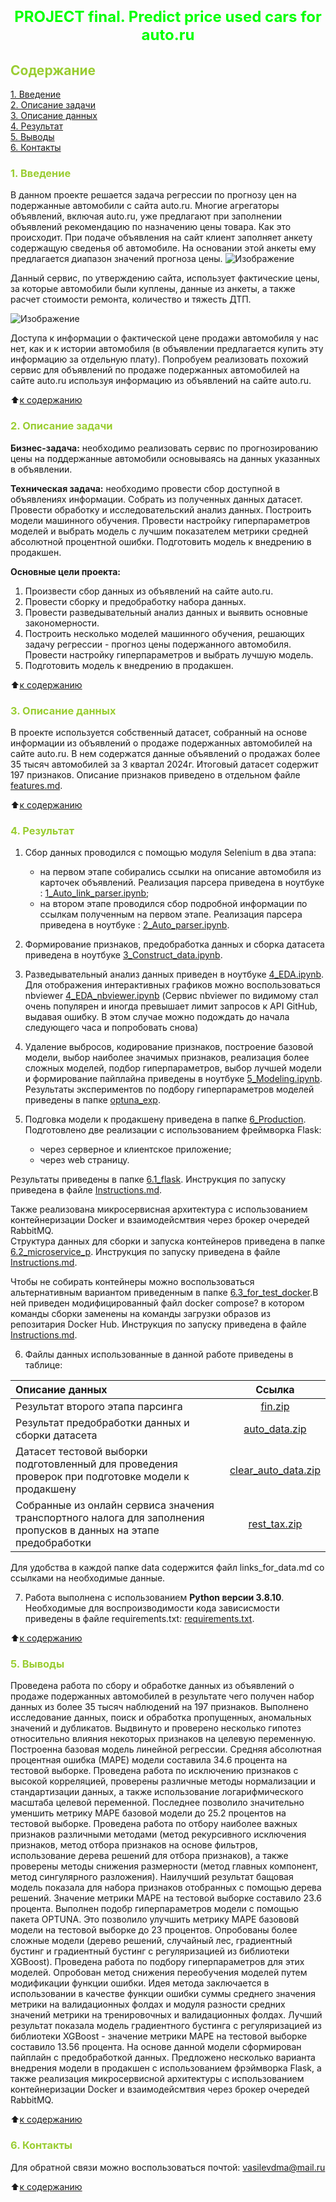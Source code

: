 # <font size = 5 color = #00FF00> <center>PROJECT final. Predict price used cars for auto.ru</center></font> 



##  <font color = #9ACD32> Содержание </font>

[1. Введение](https://github.com/DmitVasilev/Project_final_auto_ru?tab=readme-ov-file#-1-%D0%B2%D0%B2%D0%B5%D0%B4%D0%B5%D0%BD%D0%B8%D0%B5-)   
[2. Описание задачи](https://github.com/DmitVasilev/Project_final_auto_ru?tab=readme-ov-file#2-%D0%BE%D0%BF%D0%B8%D1%81%D0%B0%D0%BD%D0%B8%D0%B5-%D0%B7%D0%B0%D0%B4%D0%B0%D1%87%D0%B8)   
[3. Описание данных](https://github.com/DmitVasilev/Project_final_auto_ru?tab=readme-ov-file#3-%D0%BE%D0%BF%D0%B8%D1%81%D0%B0%D0%BD%D0%B8%D0%B5-%D0%B4%D0%B0%D0%BD%D0%BD%D1%8B%D1%85)   
[4. Результат](https://github.com/DmitVasilev/Project_final_auto_ru?tab=readme-ov-file#4-%D1%80%D0%B5%D0%B7%D1%83%D0%BB%D1%8C%D1%82%D0%B0%D1%82)                  
[5. Выводы](https://github.com/DmitVasilev/Project_final_auto_ru?tab=readme-ov-file#5-%D0%B2%D1%8B%D0%B2%D0%BE%D0%B4%D1%8B)                                        
[6. Контакты](https://github.com/DmitVasilev/Project_final_auto_ru?tab=readme-ov-file#6-%D0%BA%D0%BE%D0%BD%D1%82%D0%B0%D0%BA%D1%82%D1%8B)

### <font color = #9ACD32> 1. Введение </font>

В данном проекте решается задача регрессии по прогнозу цен на подержанные автомобили с сайта auto.ru. Многие агрегаторы объявлений, включая  auto.ru, уже предлагают при заполнении объявлений рекомендацию по назначению цены товара.
Как это происходит.
 При подаче объявления на сайт клиент заполняет анкету содержащую сведенья об автомобиле. На основании этой анкеты ему предлагается диапазон значений прогноза цены.
 ![Изображение](./data/price.png)

Данный сервис, по утверждению сайта, использует фактические цены, за которые автомобили были куплены, данные из анкеты, а также расчет стоимости ремонта, количество и тяжесть ДТП.

![Изображение](./data/grade.png)

Доступа к информации о фактической цене продажи автомобиля у нас нет, как и к истории автомобиля (в объявлении предлагается купить эту информацию за отдельную плату). 
Попробуем реализовать похожий сервис для объявлений по продаже подержанных автомобилей на сайте auto.ru используя информацию из объявлений на сайте auto.ru.  

:arrow_up:[к содержанию](https://github.com/DmitVasilev/Project_final_auto_ru#-%D1%81%D0%BE%D0%B4%D0%B5%D1%80%D0%B6%D0%B0%D0%BD%D0%B8%D0%B5-) 


###  <font color = #9ACD32>2. Описание задачи</font>

**Бизнес-задача:** необходимо реализовать сервис по прогнозированию цены на поддержанные автомобили основываясь на данных указанных в объявлении.

**Техническая задача:** необходимо провести сбор доступной в объявлениях информации. Собрать из полученных данных датасет. Провести обработку и исследовательский анализ данных. Построить модели машинного обучения. Провести настройку гиперпараметров моделей и выбрать модель с лучшим показателем метрики средней абсолютной процентной ошибки. Подготовить модель к внедрению в продакшен.

**Основные цели проекта:**
1. Произвести сбор данных из объявлений на сайте auto.ru.
2. Провести сборку и предобработку набора данных.
3. Провести разведывательный анализ данных и выявить основные закономерности.
4. Построить несколько моделей машинного обучения, решающих задачу регрессии - прогноз цены подержанного автомобиля. Провести настройку гиперпараметров и выбрать лучшую модель.
5. Подготовить модель к внедрению в продакшен. 

:arrow_up:[к содержанию](https://github.com/DmitVasilev/Project_final_auto_ru#-%D1%81%D0%BE%D0%B4%D0%B5%D1%80%D0%B6%D0%B0%D0%BD%D0%B8%D0%B5-) 

###  <font color = #9ACD32>3. Описание данных</font>

В проекте используется собственный датасет, собранный на основе информации из объявлений о продаже подержанных автомобилей на сайте auto.ru. В нем содержатся данные объявлений о продажах более 35 тысяч автомобилей за 3 квартал 2024г. Итоговый датасет содержит 197 признаков. Описание признаков приведено в отдельном файле [features.md](https://github.com/DmitVasilev/Project_final_auto_ru/blob/542581c0cd286d9d32a2adacb2e70734a3a0550a/features.md).
              
:arrow_up:[к содержанию](https://github.com/DmitVasilev/Project_final_auto_ru#-%D1%81%D0%BE%D0%B4%D0%B5%D1%80%D0%B6%D0%B0%D0%BD%D0%B8%D0%B5-)                   

###  <font color = #9ACD32>4. Результат</font>

1. Сбор данных проводился с помощью модуля Selenium в два этапа:
   + на первом этапе собирались ссылки на описание автомобиля из карточек объявлений. Реализация парсера приведена в ноутбуке : [1_Auto_link_parser.ipynb](https://github.com/DmitVasilev/Project_final_auto_ru/blob/8dac52cc89221d558fc73aaab45162d2f15baa41/1_Auto_link_parser.ipynb);
   + на втором этапе проводился сбор подробной информации по ссылкам полученным на первом этапе. Реализация парсера приведена в ноутбуке : [2_Auto_parser.ipynb](https://github.com/DmitVasilev/Project_final_auto_ru/blob/8dac52cc89221d558fc73aaab45162d2f15baa41/2_Auto_parser.ipynb).     

2. Формирование признаков, предобработка данных и сборка датасета приведена в ноутбуке [3_Construct_data.ipynb](https://github.com/DmitVasilev/Project_final_auto_ru/blob/8dac52cc89221d558fc73aaab45162d2f15baa41/3_Construct_data.ipynb).

3. Разведывательный анализ данных приведен в ноутбуке [4_EDA.ipynb](https://github.com/DmitVasilev/Project_final_auto_ru/blob/5c5099c369ab8779eb26790c7d4b48ce3732bfc7/4_EDA.ipynb).                
Для отображения интерактивных графиков можно воспользоваться nbviewer [4_EDA_nbviewer.ipynb](https://nbviewer.org/github/DmitVasilev/Project_final_auto_ru/blob/3668d283b13efeb8c64800cd55903ce774049f6d/4_EDA.ipynb) (Сервис nbviewer по видимому стал очень популярен и иногда превышает лимит запросов к API GitHub, выдавая ошибку. В этом случае можно подождать до начала следующего часа и попробовать снова)

4. Удаление выбросов, кодирование признаков, построение базовой модели, выбор наиболее значимых признаков, реализация более сложных моделей, подбор гиперпараметров, выбор лучшей модели и формирование пайплайна приведены в ноутбуке [5_Modeling.ipynb](https://github.com/DmitVasilev/Project_final_auto_ru/blob/8dac52cc89221d558fc73aaab45162d2f15baa41/5_Modeling.ipynb). Результаты экспериментов по подбору гиперпараметров моделей приведены в папке [optuna_exp](https://github.com/DmitVasilev/Project_final_auto_ru/tree/8dac52cc89221d558fc73aaab45162d2f15baa41/data/optuna_exp).

5. Подговка модели к продакшену приведена в папке [6_Production](https://github.com/DmitVasilev/Project_final_auto_ru/tree/8dac52cc89221d558fc73aaab45162d2f15baa41/6_Production). 
Подготовлено две реализации с использованием фреймворка Flask: 
   + через серверное и клиентское приложение;
   + через web страницу.
  
  Результаты приведены в папке [6.1_flask](https://github.com/DmitVasilev/Project_final_auto_ru/tree/8dac52cc89221d558fc73aaab45162d2f15baa41/6_Production/6.1_flask). Инструкция по запуску приведена в файле [Instructions.md](https://github.com/DmitVasilev/Project_final_auto_ru/blob/8dac52cc89221d558fc73aaab45162d2f15baa41/6_Production/6.1_flask/Instructions.md#%D0%B8%D0%BD%D1%81%D1%82%D1%80%D1%83%D0%BA%D1%86%D0%B8%D1%8F-%D0%BF%D0%BE-%D0%B7%D0%B0%D0%BF%D1%83%D1%81%D0%BA%D1%83-%D1%81%D0%B5%D1%80%D0%B2%D0%B8%D1%81%D0%BE%D0%B2-%D1%80%D0%B5%D0%B0%D0%BB%D0%B8%D0%B7%D0%BE%D0%B2%D0%B0%D0%BD%D0%BD%D1%8B%D1%85-%D1%81-%D0%BF%D0%BE%D0%BC%D0%BE%D1%89%D1%8C%D1%8E-flask).

  Также реализована микросервисная архитектура с использованием контейнеризации Docker и взаимодейсмтвия через брокер очередей RabbitMQ.                     
  Структура данных для сборки и запуска контейнеров приведена в папке [6.2_microservice_p](https://github.com/DmitVasilev/Project_final_auto_ru/tree/8dac52cc89221d558fc73aaab45162d2f15baa41/6_Production/6.2_microservice_p). Инструкция по запуску приведена в файле [Instructions.md](https://github.com/DmitVasilev/Project_final_auto_ru/blob/8dac52cc89221d558fc73aaab45162d2f15baa41/6_Production/6.2_microservice_p/Instructions.md#%D0%B8%D0%BD%D1%81%D1%82%D1%80%D1%83%D0%BA%D1%86%D0%B8%D1%8F-%D0%BF%D0%BE-%D1%81%D0%B1%D0%BE%D1%80%D0%BA%D0%B5-%D0%B8-%D0%B7%D0%B0%D0%BF%D1%83%D1%81%D0%BA%D1%83-%D0%BC%D0%B8%D0%BA%D1%80%D0%BE%D1%81%D0%B5%D1%80%D0%B2%D0%B8%D1%81%D0%BE%D0%B2-%D1%81-%D0%BF%D0%BE%D0%BC%D0%BE%D1%89%D1%8C%D1%8E--docker-compose).

  Чтобы не собирать контейнеры можно воспользоваться альтернативным вариантом приведенным в папке  [6.3_for_test_docker](https://github.com/DmitVasilev/Project_final_auto_ru/tree/8dac52cc89221d558fc73aaab45162d2f15baa41/6_Production/6.3_for_test_docker).В ней приведен модифицированный файл docker compose? в котором команды сборки заменены на команды загрузки образов из репозитария Docker Hub. Инструкция по запуску приведена в файле [Instructions.md](https://github.com/DmitVasilev/Project_final_auto_ru/blob/8dac52cc89221d558fc73aaab45162d2f15baa41/6_Production/6.3_for_test_docker/Instructions.md#%D0%B8%D0%BD%D1%81%D1%82%D1%80%D1%83%D0%BA%D1%86%D0%B8%D1%8F-%D0%BF%D0%BE-%D0%B7%D0%B0%D0%BF%D1%83%D1%81%D0%BA%D1%83-%D0%BC%D0%B8%D0%BA%D1%80%D0%BE%D1%81%D0%B5%D1%80%D0%B2%D0%B8%D1%81%D0%BE%D0%B2-%D1%81-%D0%BF%D0%BE%D0%BC%D0%BE%D1%89%D1%8C%D1%8E--docker-compose).

6. Файлы данных использованные в данной работе приведены в таблице:

|Описание данных|Ссылка|
|:-|:-:|
|Результат второго этапа парсинга|[fin.zip](https://disk.yandex.ru/d/BSVJitZazwc6Zw "Загрузка zip архива с Яндекс диска")|
|Результат предобработки данных и сборки датасета|[auto_data.zip](https://disk.yandex.ru/d/C8_PstR4WyeZzA "Загрузка zip архива с Яндекс диска")|
|Датасет тестовой выборки подготовленный для проведения проверок при подготовке модели к продакшену|[clear_auto_data.zip](https://disk.yandex.ru/d/Etj6D6P2JE2xhw "Загрузка zip архива с Яндекс диска")|
|Собранные из онлайн сервиса значения транспортного налога для заполнения пропусков в данных на этапе предобработки|[rest_tax.zip](https://disk.yandex.ru/d/5Yw6J9LiEfI3ig "Загрузка zip архива с Яндекс диска")|

Для удобства в каждой папке data содержится файл links_for_data.md со ссылками на необходимые данные.

7. Работа выполнена с использованием **Python версии 3.8.10**. Необходимые для воспроизводимости кода зависисмости приведены в файле requirements.txt: [requirements.txt](https://github.com/DmitVasilev/Project_final_auto_ru/blob/8dac52cc89221d558fc73aaab45162d2f15baa41/requirements.txt). 
                        
:arrow_up:[к содержанию](https://github.com/DmitVasilev/Project_final_auto_ru#-%D1%81%D0%BE%D0%B4%D0%B5%D1%80%D0%B6%D0%B0%D0%BD%D0%B8%D0%B5-)             


###  <font color = #9ACD32>5. Выводы</font>

  Проведена работа по сбору и обработке данных из объявлений о продаже подержанных автомобилей в результате чего получен набор данных из более 35 тысяч наблюдений на 197 признаков. 
  Выполнено исследование данных, поиск и обработка пропущенных, аномальных значений и дубликатов. Выдвинуто и проверено несколько гипотез относительно влияния некоторых признаков на целевую переменную.
  Построенна базовая модель линейной регрессии. Средняя абсолютная процентная ошибка (МАРЕ) модели составила 34.6 процента на тестовой выборке. Проведена работа по исключению признаков с высокой корреляцией, проверены различные методы нормализации и стандартизации данных, а также использование логарифмического масштаба целевой переменной. Последнее позволило значительно уменшить метрику МАРЕ базовой модели до 25.2 процентов на тестовой выборке. Проведена работа по отбору наиболее важных признаков различными методами (метод рекурсивного исключения признаков, метод отбора признаков на основе фильтров, использование дерева решений для отбора признаков), а также проверены методы снижения размерности (метод главных компонент, метод сингулярного разложения). Наилучший результат бащовая модель показала для набора признаков отобранных с помощью дерева решений. Значение метрики МАРЕ на тестовой выборке составило 23.6 процента. Выполнен подобр гиперпараметров модели с помощью 
  пакета OPTUNA. Это позволило улучшить метрику МАРЕ базововй модели на тестовой выборке до 23 процентов. 
  Опробованы более сложные модели (дерево решений, случайный лес, градиентный бустинг и градиентный бустинг с регуляризацией из библиотеки XGBoost). Проведена работа по подбору гиперпараметров для этих моделей. Опробован метод снижения переобучения моделей путем модификации функции ошибки. Идея метода заключается в использовании в качестве функции ошибки суммы среднего значения метрики на валидационных фолдах и модуля разности средних значений метрики на тренировочных и валидационных фолдах. Лучший результат показала модель градиентного бустинга с регуляризацией из библиотеки XGBoost - значение метрики МАРЕ на тестовой выборке составило 13.56 процента. 
  На основе данной модели сформирован пайплайн с предобработкой данных. Предложено несколько варианта внедрения модели в продакшен с использованием фрэймворка Flask, а также реализация микросервисной архитектуры с использованием контейнеризации Docker и взаимодейсмтвия через брокер очередей RabbitMQ. 

:arrow_up:[к содержанию](https://github.com/DmitVasilev/Project_final_auto_ru#-%D1%81%D0%BE%D0%B4%D0%B5%D1%80%D0%B6%D0%B0%D0%BD%D0%B8%D0%B5-) 


###  <font color = #9ACD32>6. Контакты</font>
Для обратной связи можно воспользоваться почтой: vasilevdma@mail.ru

:arrow_up:[к содержанию](https://github.com/DmitVasilev/Project_final_auto_ru#-%D1%81%D0%BE%D0%B4%D0%B5%D1%80%D0%B6%D0%B0%D0%BD%D0%B8%D0%B5-) 